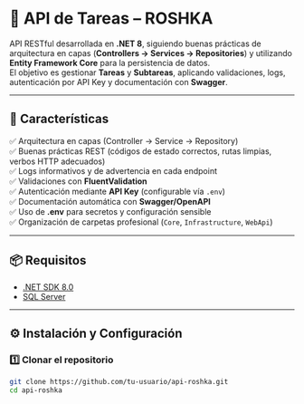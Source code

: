 # 📌 API de Tareas – ROSHKA

API RESTful desarrollada en **.NET 8**, siguiendo buenas prácticas de arquitectura en capas (**Controllers → Services → Repositories**) y utilizando **Entity Framework Core** para la persistencia de datos.  
El objetivo es gestionar **Tareas** y **Subtareas**, aplicando validaciones, logs, autenticación por API Key y documentación con **Swagger**.

---

## 🚀 Características

✅ Arquitectura en capas (Controller → Service → Repository)  
✅ Buenas prácticas REST (códigos de estado correctos, rutas limpias, verbos HTTP adecuados)  
✅ Logs informativos y de advertencia en cada endpoint  
✅ Validaciones con **FluentValidation**  
✅ Autenticación mediante **API Key** (configurable vía `.env`)  
✅ Documentación automática con **Swagger/OpenAPI**  
✅ Uso de **.env** para secretos y configuración sensible  
✅ Organización de carpetas profesional (`Core`, `Infrastructure`, `WebApi`)  

---

## 📦 Requisitos

- [.NET SDK 8.0](https://dotnet.microsoft.com/en-us/download/dotnet/8.0)
- [SQL Server](https://www.microsoft.com/es-es/sql-server/sql-server-downloads)

---

## ⚙️ Instalación y Configuración

### 1️⃣ Clonar el repositorio

```bash
git clone https://github.com/tu-usuario/api-roshka.git
cd api-roshka
